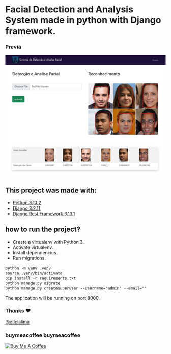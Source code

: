 # Facial Detection and Analysis System made in python with Django framework.
 
### Previa
 
<img src="git/demo.png?raw=true"/>

## This project was made with:

* [Python 3.10.2](https://www.python.org/)
* [Django 3.2.11](https://www.djangoproject.com/) 
* [Django Rest Framework 3.13.1](https://www.django-rest-framework.org/)

## how to run the project?

* Create a virtualenv with Python 3.
* Activate virtualenv.
* Install dependencies.
* Run migrations.

```
python -m venv .venv
source .venv/bin/activate
pip install -r requirements.txt
python manage.py migrate
python manage.py createsuperuser --username="admin" --email=""
```

The application will be running on port 8000.


### Thanks ❤️
[@eticialima](https://www.instagram.com/eticialima)

### buymeacoffee buymeacoffee

<a href="https://www.buymeacoffee.com/leticialima" target="_blank">
 <img  src="https://cdn.buymeacoffee.com/buttons/default-red.png" alt="Buy Me A Coffee" height="40" width="170">
</a>

